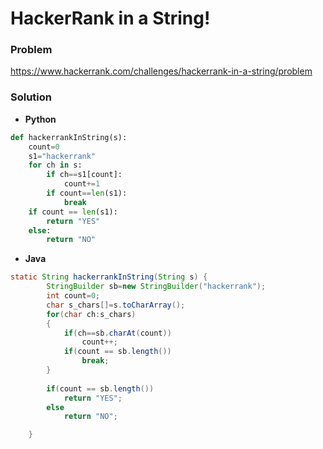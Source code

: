 # HackerRank in a String!

### Problem
<a>https://www.hackerrank.com/challenges/hackerrank-in-a-string/problem</a>

### Solution

* **Python**
```python
def hackerrankInString(s):
    count=0
    s1="hackerrank"
    for ch in s:
        if ch==s1[count]:
            count+=1
        if count==len(s1):
            break
    if count == len(s1):
        return "YES"
    else:
        return "NO"

```

* **Java**
```java
static String hackerrankInString(String s) {
        StringBuilder sb=new StringBuilder("hackerrank");
        int count=0;
        char s_chars[]=s.toCharArray();
        for(char ch:s_chars)
        {   
            if(ch==sb.charAt(count))
                count++;
            if(count == sb.length())
                break;
        }
        
        if(count == sb.length())
            return "YES";
        else
            return "NO";

    }
```
